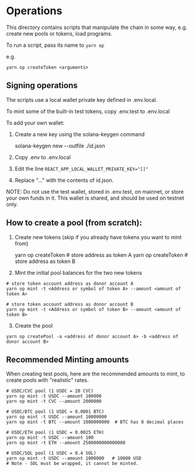 # Operations

This directory contains scripts that manipulate the chain in some way,
e.g. create new pools or tokens, load programs.

To run a script, pass its name to `yarn op`

e.g.

    yarn op createToken <arguments>

## Signing operations

The scripts use a local wallet private key defined in .env.local.

To mint some of the built-in test tokens, copy .env.test to .env.local

To add your own wallet:

1. Create a new key using the solana-keygen command

    solana-keygen new --outfile ./id.json

2. Copy .env to .env.local
3. Edit the line `REACT_APP_LOCAL_WALLET_PRIVATE_KEY="[]"`
4. Replace "..." with the contents of id.json.

NOTE: Do not use the test wallet, stored in .env.test, on mainnet, or store your own funds in it.
This wallet is shared, and should be used on testnet only.

## How to create a pool (from scratch):

1. Create new tokens (skip if you already have tokens you want to mint from)

    yarn op createToken  # store address as token A
    yarn op createToken  # store address as token B

2. Mint the initial pool balances for the two new tokens

```
# store token account address as donor account A
yarn op mint -t <Address or symbol of token A> --amount <amount of token A>

# store token account address as donor account B
yarn op mint -t <Address or symbol of token B> --amount <amount of token B>
```

3. Create the pool
```
yarn op createPool -a <address of donor account A> -b <address of donor account B>
```
## Recommended Minting amounts

When creating test pools, here are the recommended amounts to mint,
to create pools with "realistic" rates.

    # USDC/CVC pool (1 USDC = 20 CVC)
    yarn op mint -t USDC --amount 100000
    yarn op mint -t CVC --amount 2000000

    # USDC/BTC pool (1 USDC = 0.0001 BTC)
    yarn op mint -t USDC --amount 10000000
    yarn op mint -t BTC --amount 1000000000  # BTC has 8 decimal places

    # USDC/ETH pool (1 USDC = 0.0025 ETH)
    yarn op mint -t USDC --amount 100
    yarn op mint -t ETH --amount 2500000000000000

    # USDC/SOL pool (1 USDC = 0.4 SOL)
    yarn op mint -t USDC --amount 1000000   # 10000 USD
    # Note - SOL must be wrapped, it cannot be minted.
